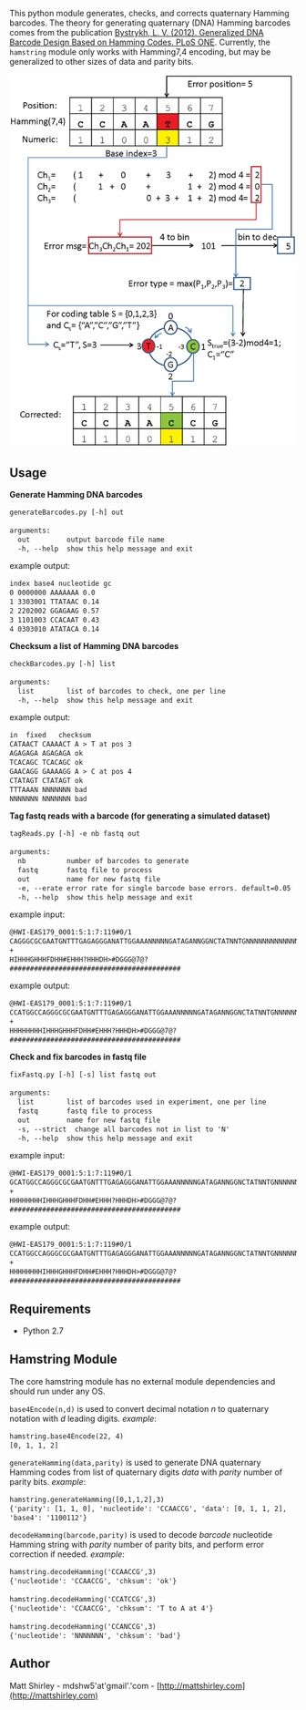 This python module generates, checks, and corrects quaternary Hamming barcodes. The theory for generating quaternary (DNA) Hamming barcodes comes from the publication [Bystrykh, L. V. (2012). Generalized DNA Barcode Design Based on Hamming Codes. PLoS ONE](http://www.plosone.org/article/info:doi/10.1371/journal.pone.0036852). Currently, the `hamstring` module only works with Hamming7,4 encoding, but may be generalized to other sizes of data and parity bits.

[![Figure1 Bystrykh et al.](redist/figure1.png)](http://journals.plos.org/plosone/article?id=10.1371/journal.pone.0036852#pone-0036852-g001)

## Usage

**Generate Hamming DNA barcodes**

    generateBarcodes.py [-h] out

    arguments:
      out         output barcode file name
      -h, --help  show this help message and exit

example output:

    index base4 nucleotide gc
    0 0000000 AAAAAAA 0.0
    1 3303001 TTATAAC 0.14
    2 2202002 GGAGAAG 0.57
    3 1101003 CCACAAT 0.43
    4 0303010 ATATACA 0.14

**Checksum a list of Hamming DNA barcodes**

    checkBarcodes.py [-h] list

    arguments:
      list        list of barcodes to check, one per line
      -h, --help  show this help message and exit

example output:

    in	fixed	checksum
    CATAACT	CAAAACT	A > T at pos 3
    AGAGAGA	AGAGAGA	ok
    TCACAGC	TCACAGC	ok
    GAACAGG	GAAAAGG	A > C at pos 4
    CTATAGT	CTATAGT	ok
    TTTAAAN	NNNNNNN	bad
    NNNNNNN	NNNNNNN	bad

**Tag fastq reads with a barcode (for generating a simulated dataset)**

    tagReads.py [-h] -e nb fastq out

    arguments:
      nb          number of barcodes to generate
      fastq       fastq file to process
      out         name for new fastq file
      -e, --erate error rate for single barcode base errors. default=0.05
      -h, --help  show this help message and exit

example input:

    @HWI-EAS179_0001:5:1:7:119#0/1
    CAGGGCGCGAATGNTTTGAGAGGGANATTGGAAANNNNNGATAGANNGGNCTATNNTGNNNNNNNNNNNNNNNNNN
    +
    HIHHHGHHHFDHH#EHHH?HHHDH>#DGGG@7@?##########################################

example output:

    @HWI-EAS179_0001:5:1:7:119#0/1
    CCATGGCCAGGGCGCGAATGNTTTGAGAGGGANATTGGAAANNNNNGATAGANNGGNCTATNNTGNNNNNNNNNNNNNNNNNN
    +
    HHHHHHHHIHHHGHHHFDHH#EHHH?HHHDH>#DGGG@7@?##########################################

**Check and fix barcodes in fastq file**

    fixFastq.py [-h] [-s] list fastq out

    arguments:
      list        list of barcodes used in experiment, one per line
      fastq       fastq file to process
      out         name for new fastq file
      -s, --strict  change all barcodes not in list to 'N'
      -h, --help  show this help message and exit

example input:

    @HWI-EAS179_0001:5:1:7:119#0/1
    GCATGGCCAGGGCGCGAATGNTTTGAGAGGGANATTGGAAANNNNNGATAGANNGGNCTATNNTGNNNNNNNNNNNNNNNNNN
    +
    HHHHHHHHIHHHGHHHFDHH#EHHH?HHHDH>#DGGG@7@?##########################################

example output:

    @HWI-EAS179_0001:5:1:7:119#0/1
    CCATGGCCAGGGCGCGAATGNTTTGAGAGGGANATTGGAAANNNNNGATAGANNGGNCTATNNTGNNNNNNNNNNNNNNNNNN
    +
    HHHHHHHHIHHHGHHHFDHH#EHHH?HHHDH>#DGGG@7@?##########################################

## Requirements

- Python 2.7

## Hamstring Module

The core hamstring module has no external module dependencies and should run under any OS.

`base4Encode(n,d)` is used to convert decimal notation *n* to quaternary notation with *d* leading digits. *example*:

    hamstring.base4Encode(22, 4)
    [0, 1, 1, 2]

`generateHamming(data,parity)` is used to generate DNA quaternary Hamming codes from list of quaternary digits *data* with *parity* number of parity bits.
*example*:

    hamstring.generateHamming([0,1,1,2],3)
    {'parity': [1, 1, 0], 'nucleotide': 'CCAACCG', 'data': [0, 1, 1, 2], 'base4': '1100112'}

`decodeHamming(barcode,parity)` is used to decode *barcode* nucleotide Hamming string with *parity* number of parity bits, and perform error correction if needed.
*example*:

    hamstring.decodeHamming('CCAACCG',3)
    {'nucleotide': 'CCAACCG', 'chksum': 'ok'}

    hamstring.decodeHamming('CCATCCG',3)
    {'nucleotide': 'CCAACCG', 'chksum': 'T to A at 4'}

    hamstring.decodeHamming('CCANCCG',3)
    {'nucleotide': 'NNNNNNN', 'chksum': 'bad'}

## Author

Matt Shirley - mdshw5'at'gmail'.'com - [http://mattshirley.com](http://mattshirley.com)

